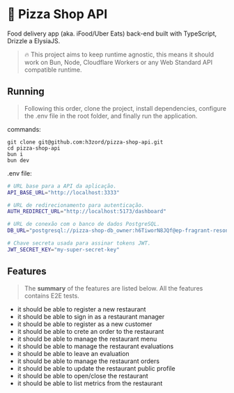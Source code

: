 # 🍕 Pizza Shop API

Food delivery app (aka. iFood/Uber Eats) back-end built with TypeScript, Drizzle a ElysiaJS.

> 🔥 This project aims to keep runtime agnostic, this means it should work on Bun, Node, Cloudflare Workers or any Web Standard API compatible runtime.

## Running

> Following this order, clone the project, install dependencies, configure the .env file in the root folder, and finally run the application.

commands:
```
git clone git@github.com:h3zord/pizza-shop-api.git
cd pizza-shop-api
bun i
bun dev
```

.env file:
```sh
# URL base para a API da aplicação.
API_BASE_URL="http://localhost:3333"

# URL de redirecionamento para autenticação.
AUTH_REDIRECT_URL="http://localhost:5173/dashboard"

# URL de conexão com o banco de dados PostgreSQL.
DB_URL="postgresql://pizza-shop-db_owner:h6TiworN8JQf@ep-fragrant-resonance-a57e0jcb.us-east-2.aws.neon.tech/pizza-shop-db?sslmode=require"

# Chave secreta usada para assinar tokens JWT.
JWT_SECRET_KEY="my-super-secret-key"
```

## Features

> The **summary** of the features are listed below. All the features contains E2E tests.

- it should be able to register a new restaurant
- it should be able to sign in as a restaurant manager
- it should be able to register as a new customer
- it should be able to crete an order to the restaurant
- it should be able to manage the restaurant menu
- it should be able to manage the restaurant evaluations
- it should be able to leave an evaluation
- it should be able to manage the restaurant orders
- it should be able to update the restaurant public profile
- it should be able to open/close the restaurant
- it should be able to list metrics from the restaurant